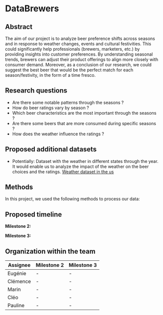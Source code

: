 # DataBrewers

## Abstract
The aim of our project is to analyze beer preference shifts across seasons and in response to weather changes, events and cultural festivities. This could significantly help professionals (brewers, marketers, etc.) by providing insights into customer preferences. By understanding seasonal trends, brewers can adjust their product offerings to align more closely with consumer demand. 
Moreover, as a conclusion of our research, we could suggest the best beer that would be the perfect match for each season/festivity, in the form of a time fresco. 


## Research questions
- Are there some notable patterns through the seasons ?
- How do beer ratings vary by season ?
- Which beer characteristics are the most important through the seasons ?
- Are there some beers that are more consumed during specific seasons ?
- How does the weather influence the ratings ?

## Proposed additional datasets
- Potentially: Dataset with the weather in different states through the year. It would enable us to analyze the impact of the weather on the beer choices and the ratings.
  [Weather dataset in the us](https://www.kaggle.com/datasets/nachiketkamod/weather-dataset-us)

## Methods

In this project, we used the following methods to process our data:

## Proposed timeline

**Milestone 2:**

**Milestone 3:**

## Organization within the team 

| Assignee   | Milestone 2 | Milestone 3 |
| ---------- | ----------- | ----------- |
| Eugénie    | -           | -           |
| Clémence   | -           | -           |
| Marin      | -           | -           |
| Cléo       | -           | -           |
| Pauline    | -           | -           |



